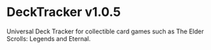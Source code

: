 # DeckTracker v1.0.5
Universal Deck Tracker for collectible card games such as The Elder Scrolls: Legends and Eternal.
